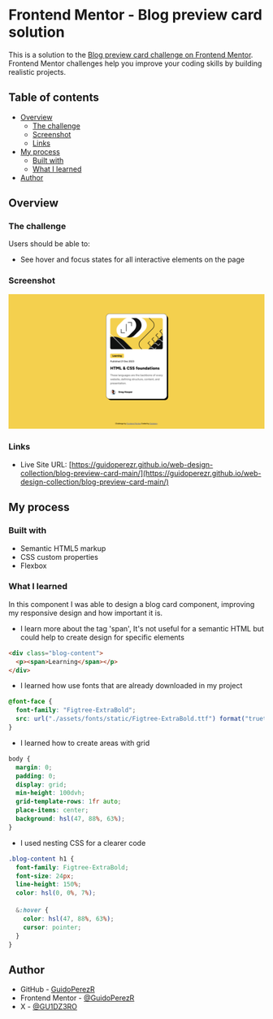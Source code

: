 # Frontend Mentor - Blog preview card solution

This is a solution to the [Blog preview card challenge on Frontend Mentor](https://www.frontendmentor.io/challenges/blog-preview-card-ckPaj01IcS). Frontend Mentor challenges help you improve your coding skills by building realistic projects.

## Table of contents

- [Overview](#overview)
  - [The challenge](#the-challenge)
  - [Screenshot](#screenshot)
  - [Links](#links)
- [My process](#my-process)
  - [Built with](#built-with)
  - [What I learned](#what-i-learned)
- [Author](#author)

## Overview

### The challenge

Users should be able to:

- See hover and focus states for all interactive elements on the page

### Screenshot

![](./assets/images/Preview.png)

### Links

- Live Site URL: [https://guidoperezr.github.io/web-design-collection/blog-preview-card-main/](https://guidoperezr.github.io/web-design-collection/blog-preview-card-main/)

## My process

### Built with

- Semantic HTML5 markup
- CSS custom properties
- Flexbox

### What I learned

In this component I was able to design a blog card component, improving my responsive design and how important it is.

- I learn more about the tag 'span', It's not useful for a semantic HTML but could help to create design for specific elements

```html
<div class="blog-content">
  <p><span>Learning</span></p>
</div>
```

- I learned how use fonts that are already downloaded in my project

```css
@font-face {
  font-family: "Figtree-ExtraBold";
  src: url("./assets/fonts/static/Figtree-ExtraBold.ttf") format("truetype");
}
```

- I learned how to create areas with grid

```css
body {
  margin: 0;
  padding: 0;
  display: grid;
  min-height: 100dvh;
  grid-template-rows: 1fr auto;
  place-items: center;
  background: hsl(47, 88%, 63%);
}
```

- I used nesting CSS for a clearer code

```css
.blog-content h1 {
  font-family: Figtree-ExtraBold;
  font-size: 24px;
  line-height: 150%;
  color: hsl(0, 0%, 7%);

  &:hover {
    color: hsl(47, 88%, 63%);
    cursor: pointer;
  }
}
```

## Author

- GitHub - [GuidoPerezR](https://github.com/GuidoPerezR)
- Frontend Mentor - [@GuidoPerezR](https://www.frontendmentor.io/profile/GuidoPerezR)
- X - [@GU1DZ3RO](https://x.com/GU1DZ3RO)
